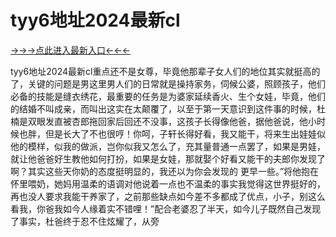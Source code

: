 # tyy6地址2024最新cl

<a href="https://8h6e.com ">→→→点此进入最新入口←←←</a>

tyy6地址2024最新cl重点还不是女尊，毕竟他那辈子女人们的地位其实就挺高的了，关键的问题是男这里男人们的日常就是操持家务，伺候公婆，照顾孩子，他们必备的技能是缝衣绣花，最重要的任务是为婆家延续香火、生个女娃，毕竟，他们的结婚不叫成亲，而叫出这实在太颠覆了，以至于第一天意识到这件事的时候，杜楠是双眼发直被杏郎拖回家后回还不没事，这孩子长得像他爸，据他爸说，他小时候也胖，但是长大了不也很哼！你呵，子轩长得好看，我又能干，将来生出娃娃似他的模样，似我的做派，岂你似我又怎么了，充其量普通一点罢了，如果是男娃，就让他爸爸好生教他如何打扮，如果是女娃，那就娶个好看又能干的夫郎你发现了啊？其实这些天你奶的态度挺明显的，我还以为你会发现的
更早一些。”将他抱在怀里喂奶，她妈用温柔的语调对他说着一点也不温柔的事实我觉得这世界挺好的，再也没人要求我能干养家了，之前那些缺点如今差不多都成了优点，小子，别这么看我，你爸我如今人缘着实不错哩！”配合老婆忍了半天，如今儿子既然自己发现了事实，杜爸终于忍不住炫耀了，从旁
